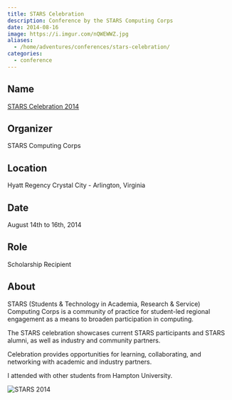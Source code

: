```yaml
---
title: STARS Celebration
description: Conference by the STARS Computing Corps
date: 2014-08-16
image: https://i.imgur.com/nQWEWWZ.jpg
aliases:
  - /home/adventures/conferences/stars-celebration/
categories:
  - conference
---
```


## Name

[STARS Celebration 2014](https://www.starscelebration.org/2014/)

## Organizer

STARS Computing Corps

## Location

Hyatt Regency Crystal City - Arlington, Virginia

## Date

August 14th to 16th, 2014

## Role

Scholarship Recipient

## About

STARS (Students & Technology in Academia, Research & Service) Computing Corps is a community of practice for student-led regional engagement as a means to broaden participation in computing.

The STARS celebration showcases current STARS participants and STARS alumni, as well as industry and community partners.

Celebration provides opportunities for learning, collaborating, and networking with academic and industry partners.

I attended with other students from Hampton University.

![STARS 2014](https://lh3.googleusercontent.com/lvKneXy4unkzfhbDyvv6_iBe1PCm66JqqPEcF3h2s6O1Hjij7fGa5EkXmEAJunQgPcNK_R4GBv8_ZxlY9nGZbI1kOPkl9jTq3hHO21s0dVn8bwBAL8rojbz1KspX1ZaeNnp6Uz7GQwDILYnCjWnZZVQV2wsLaJ3HpCiDkgFjkpA7FTU-9W2mq3fnzYIh3jKYShji_budWtJYemYwzlir-EvnWC9DTkQMnnF_xN7fjolJm3Io7w7Y5mS5rMzYHzknyu1Vb6BKMVT4F604Sl28N5b71YjqV40MksqlJxilgamw9o0sfc0H-wmi5sEC0IqA3RzZkEMWWRmbZiqcJAK_kMOzijm2TYbSHy9SQ9eYSfOVp1a3cADDCjBKfoJpl3TWWCm11fh3_PqOyXSk3zWWM07W48On2EKJm_Wu9ddvfy4yRgziuR_loz5UeMNoUmzqd88C7vCP5Bn8im5NkC30JH-m-vEh3iP0ZT7vtWYXQVQ2lteYBk3esbawgBDLib0KbiBfvEvzAmNfWQiOKbQTiyarKr3lKIR2-b_Zza0yWRPXC4Ca4MhS588jke0qlSS1_4MALz3YPxI4RScFEppfEQbakruamjnLL3XbEhjQz-iqy2Gc3nHYupECgKVT6a5o=w800-h534-no)
